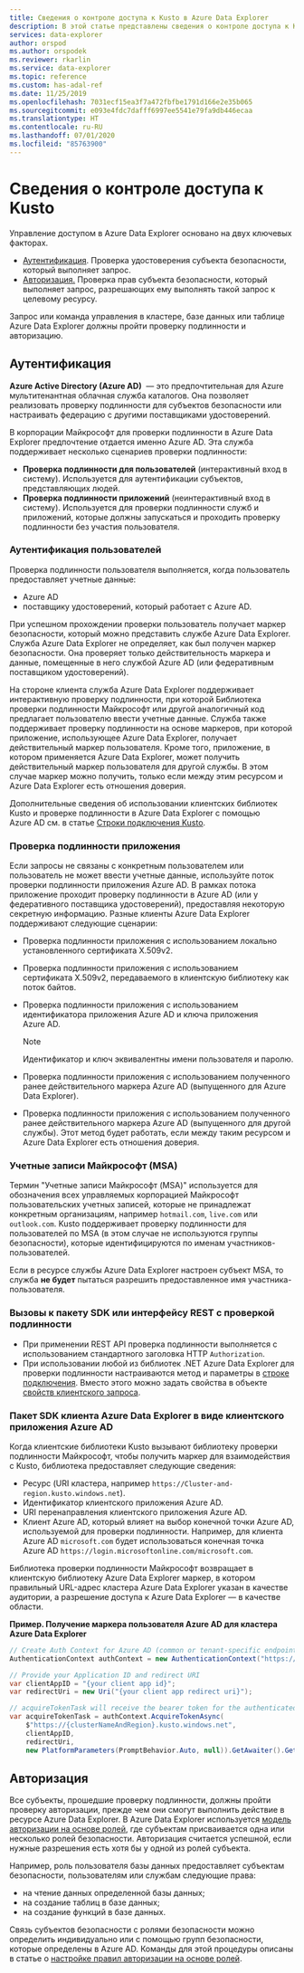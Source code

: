 ```yaml
---
title: Сведения о контроле доступа к Kusto в Azure Data Explorer
description: В этой статье представлены сведения о контроле доступа к Kusto в Azure Data Explorer.
services: data-explorer
author: orspod
ms.author: orspodek
ms.reviewer: rkarlin
ms.service: data-explorer
ms.topic: reference
ms.custom: has-adal-ref
ms.date: 11/25/2019
ms.openlocfilehash: 7031ecf15ea3f7a472fbfbe1791d166e2e35b065
ms.sourcegitcommit: e093e4fdc7dafff6997ee5541e79fa9db446ecaa
ms.translationtype: HT
ms.contentlocale: ru-RU
ms.lasthandoff: 07/01/2020
ms.locfileid: "85763900"
---
```

# <a name="kusto-access-control-overview"></a>Сведения о контроле доступа к Kusto

Управление доступом в Azure Data Explorer основано на двух ключевых факторах.
* [Аутентификация](#authentication). Проверка удостоверения субъекта безопасности, который выполняет запрос.
* [Авторизация.](#authorization) Проверка прав субъекта безопасности, который выполняет запрос, разрешающих ему выполнять такой запрос к целевому ресурсу.

Запрос или команда управления в кластере, базе данных или таблице Azure Data Explorer должны пройти проверку подлинности и авторизацию.

## <a name="authentication"></a>Аутентификация

**Azure Active Directory (Azure AD)**  — это предпочтительная для Azure мультитенантная облачная служба каталогов. Она позволяет реализовать проверку подлинности для субъектов безопасности или настраивать федерацию с другими поставщиками удостоверений.

В корпорации Майкрософт для проверки подлинности в Azure Data Explorer предпочтение отдается именно Azure AD. Эта служба поддерживает несколько сценариев проверки подлинности:
* **Проверка подлинности для пользователей** (интерактивный вход в систему). Используется для аутентификации субъектов, представляющих людей.
* **Проверка подлинности приложений** (неинтерактивный вход в систему). Используется для проверки подлинности служб и приложений, которые должны запускаться и проходить проверку подлинности без участия пользователя.

### <a name="user-authentication"></a>Аутентификация пользователей

Проверка подлинности пользователя выполняется, когда пользователь предоставляет учетные данные:
* Azure AD 
* поставщику удостоверений, который работает с Azure AD.

При успешном прохождении проверки пользователь получает маркер безопасности, который можно представить службе Azure Data Explorer. Служба Azure Data Explorer не определяет, как был получен маркер безопасности. Она проверяет только действительность маркера и данные, помещенные в него службой Azure AD (или федеративным поставщиком удостоверений).

На стороне клиента служба Azure Data Explorer поддерживает интерактивную проверку подлинности, при которой Библиотека проверки подлинности Майкрософт или другой аналогичный код предлагает пользователю ввести учетные данные. Служба также поддерживает проверку подлинности на основе маркеров, при которой приложение, использующее Azure Data Explorer, получает действительный маркер пользователя. Кроме того, приложение, в котором применяется Azure Data Explorer, может получить действительный маркер пользователя для другой службы. В этом случае маркер можно получить, только если между этим ресурсом и Azure Data Explorer есть отношения доверия.

Дополнительные сведения об использовании клиентских библиотек Kusto и проверке подлинности в Azure Data Explorer с помощью Azure AD см. в статье [Строки подключения Kusto](../../api/connection-strings/kusto.md).

### <a name="application-authentication"></a>Проверка подлинности приложения

Если запросы не связаны с конкретным пользователем или пользователь не может ввести учетные данные, используйте поток проверки подлинности приложения Azure AD. В рамках потока приложение проходит проверку подлинности в Azure AD (или у федеративного поставщика удостоверений), предоставляя некоторую секретную информацию. Разные клиенты Azure Data Explorer поддерживают следующие сценарии:

* Проверка подлинности приложения с использованием локально установленного сертификата X.509v2.
* Проверка подлинности приложения с использованием сертификата X.509v2, передаваемого в клиентскую библиотеку как поток байтов.
* Проверка подлинности приложения с использованием идентификатора приложения Azure AD и ключа приложения Azure AD.

    > [!NOTE] 
    > Идентификатор и ключ эквивалентны имени пользователя и паролю.

* Проверка подлинности приложения с использованием полученного ранее действительного маркера Azure AD (выпущенного для Azure Data Explorer).
* Проверка подлинности приложения с использованием полученного ранее действительного маркера Azure AD (выпущенного для другой службы). Этот метод будет работать, если между таким ресурсом и Azure Data Explorer есть отношения доверия.

### <a name="microsoft-accounts-msas"></a>Учетные записи Майкрософт (MSA)

Термин "Учетные записи Майкрософт (MSA)" используется для обозначения всех управляемых корпорацией Майкрософт пользовательских учетных записей, которые не принадлежат конкретным организациям, например `hotmail.com`, `live.com` или `outlook.com`.
Kusto поддерживает проверку подлинности для пользователей по MSA (в этом случае не используются группы безопасности), которые идентифицируются по именам участников-пользователей.

Если в ресурсе службы Azure Data Explorer настроен субъект MSA, то служба **не будет** пытаться разрешить предоставленное имя участника-пользователя.

### <a name="authenticated-sdk-or-rest-calls"></a>Вызовы к пакету SDK или интерфейсу REST с проверкой подлинности

* При применении REST API проверка подлинности выполняется с использованием стандартного заголовка HTTP `Authorization`.
* При использовании любой из библиотек .NET Azure Data Explorer для проверки подлинности настраиваются метод и параметры в [строке подключения](../../api/connection-strings/kusto.md). Вместо этого можно задать свойства в объекте [свойств клиентского запроса](../../api/netfx/request-properties.md).

### <a name="azure-data-explorer-client-sdk-as-an-azure-ad-client-application"></a>Пакет SDK клиента Azure Data Explorer в виде клиентского приложения Azure AD

Когда клиентские библиотеки Kusto вызывают библиотеку проверки подлинности Майкрософт, чтобы получить маркер для взаимодействия с Kusto, библиотека предоставляет следующие сведения:

* Ресурс (URI кластера, например `https://Cluster-and-region.kusto.windows.net`).
* Идентификатор клиентского приложения Azure AD.
* URI перенаправления клиентского приложения Azure AD.
* Клиент Azure AD, который влияет на выбор конечной точки Azure AD, используемой для проверки подлинности. Например, для клиента Azure AD `microsoft.com` будет использоваться конечная точка Azure AD `https://login.microsoftonline.com/microsoft.com`.

Библиотека проверки подлинности Майкрософт возвращает в клиентскую библиотеку Azure Data Explorer маркер, в котором правильный URL-адрес кластера Azure Data Explorer указан в качестве аудитории, а разрешение доступа к Azure Data Explorer — в качестве области.

**Пример. Получение маркера пользователя Azure AD для кластера Azure Data Explorer**

```csharp
// Create Auth Context for Azure AD (common or tenant-specific endpoint):
AuthenticationContext authContext = new AuthenticationContext("https://login.microsoftonline.com/{Azure AD TenantID or name}");

// Provide your Application ID and redirect URI
var clientAppID = "{your client app id}";
var redirectUri = new Uri("{your client app redirect uri}");

// acquireTokenTask will receive the bearer token for the authenticated user
var acquireTokenTask = authContext.AcquireTokenAsync(
    $"https://{clusterNameAndRegion}.kusto.windows.net",
    clientAppID,
    redirectUri,
    new PlatformParameters(PromptBehavior.Auto, null)).GetAwaiter().GetResult();
```

## <a name="authorization"></a>Авторизация

Все субъекты, прошедшие проверку подлинности, должны пройти проверку авторизации, прежде чем они смогут выполнить действие в ресурсе Azure Data Explorer.
В Azure Data Explorer используется [модель авторизации на основе ролей](role-based-authorization.md), где субъектам присваивается одна или несколько ролей безопасности. Авторизация считается успешной, если нужные разрешения есть хотя бы у одной из ролей субъекта.

Например, роль пользователя базы данных предоставляет субъектам безопасности, пользователям или службам следующие права:
* на чтение данных определенной базы данных;
* на создание таблиц в базе данных;
* на создание функций в базе данных.

Связь субъектов безопасности с ролями безопасности можно определить индивидуально или с помощью групп безопасности, которые определены в Azure AD. Команды для этой процедуры описаны в статье о [настройке правил авторизации на основе ролей](../security-roles.md).
